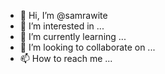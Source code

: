 - 👋 Hi, I’m @samrawite
- 👀 I’m interested in ...
- 🌱 I’m currently learning ...
- 💞️ I’m looking to collaborate on ...
- 📫 How to reach me ...

<!---
samrawite/samrawite is a ✨ special ✨ repository because its `README.md` (this file) appears on your GitHub profile.
You can click the Preview link to take a look at your changes.
--->
